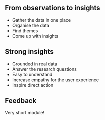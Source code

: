 ## From observations to insights

- Gather the data in one place
- Organise the data
- Find themes
- Come up with insights

## Strong insights

- Grounded in real data
- Answer the research questions
- Easy to understand
- Increase empathy for the user experience
- Inspire direct action

## Feedback

Very short module!
